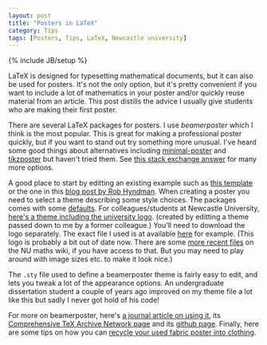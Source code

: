 ```yaml
---
layout: post
title: "Posters in LaTeX"
category: Tips
tags: [Posters, Tips, LaTeX, Newcastle university]
---
```

{% include JB/setup %}

LaTeX is designed for typesetting mathematical documents, but it can also be used for posters.
It's not the only option, but it's pretty convenient if you want to include a lot of mathematics in your poster and/or quickly reuse material from an article.
This post distills the advice I usually give students who are making their first poster.

There are several LaTeX packages for posters.
I use *beamerposter* which I think is the most popular.
This is great for making a professional poster quickly, but if you want to stand out try something more unusual.
I've heard some good things about alternatives including [minimal-poster](http://asishghoshal.com/blog/2017/minimal-poster/) and [tikzposter](https://ctan.org/pkg/tikzposter) but haven't tried them.
See [this stack exchange answer](https://tex.stackexchange.com/questions/341/how-to-create-posters-using-latex) for many more options.

A good place to start by editting an existing example such as [this template](http://www.latextemplates.com/template/jacobs-landscape-poster) or the one in this [blog post by Rob Hyndman](http://robjhyndman.com/hyndsight/beamer-poster/).
When creating a poster you need to select a theme describing some style choices.
The packages comes with some [defaults](https://github.com/deselaers/latex-beamerposter/tree/master/themes).
For colleagues/students at Newcastle University, [here's a theme including the university logo](https://gist.github.com/dennisprangle/788783f6a7679f4dde7373b6dc21cb9e).
(created by editting a theme passed down to me by a former colleague.)
You'll need to download the logo separately.
The exact file I used is at available [here](http://www.nodes.ac.uk/wp-content/themes/hotrod/img/logo/university/Newcastle_University.png) for example.
(This logo is probably a bit out of date now.
There are some [more recent files](https://wiki.mas.ncl.ac.uk/mas/SchoolGraphics) on the NU maths wiki, if you have access to that.
But you may need to play around with image sizes etc. to make it look nice.)

The `.sty` file used to define a beamerposter theme is fairly easy to edit, and lets you tweak a lot of the appearance options.
An undergraduate dissertation student a couple of years ago improved on my theme file a lot like this but sadly I never got hold of his code!

For more on beamerposter, here's [a journal article on using it](http://tug.org/pracjourn/2012-1/shang/shang.pdf), its [Comprehensive TeX Archive Network page](https://ctan.org/pkg/beamerposter) and its [github page](https://github.com/deselaers/latex-beamerposter).
Finally, here are some tips on how you can [recycle your used fabric poster into clothing](https://veronikach.com/lifestyle/how-to-recycle-your-fabric-poster-faq/).
